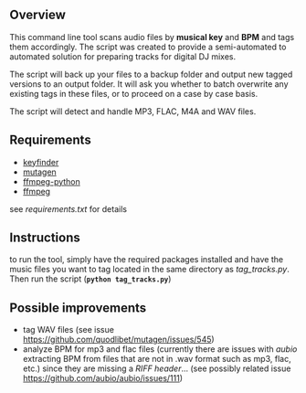 ## Overview

This command line tool scans audio files by **musical key** and **BPM** and tags them accordingly. The script was created to provide a semi-automated to automated solution for preparing tracks for digital DJ mixes.

The script will back up your files to a backup folder and output new tagged versions to an output folder. It will ask you whether to batch overwrite any existing tags in these files, or to proceed on a case by case basis.

The script will detect and handle MP3, FLAC, M4A and WAV files.

## Requirements

- [keyfinder](https://pypi.org/project/keyfinder/)
- [mutagen](https://pypi.org/project/mutagen/)
- [ffmpeg-python](https://pypi.org/project/ffmpeg-python/)
- [ffmpeg](https://pypi.org/project/ffmpeg/)

see *requirements.txt* for details

## Instructions

to run the tool, simply have the required packages installed and have the music files you want to tag located in the same directory as *tag_tracks.py*. Then run the script (**`python tag_tracks.py`**)

## Possible improvements

- tag WAV files (see issue https://github.com/quodlibet/mutagen/issues/545)
- analyze BPM for mp3 and flac files (currently there are issues with *aubio* extracting BPM from files that are not in .wav format such as mp3, flac, etc.) since they are missing a *RIFF header*... (see possibly related issue https://github.com/aubio/aubio/issues/111)
